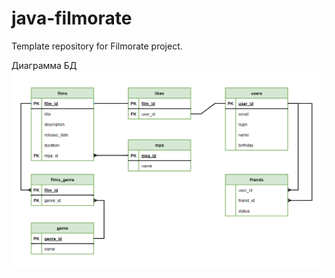 # java-filmorate
Template repository for Filmorate project.

Диаграмма БД
![Диаграмма БД](https://github.com/AtamasMaria/java-filmorate/blob/main/diagrambd.png)
